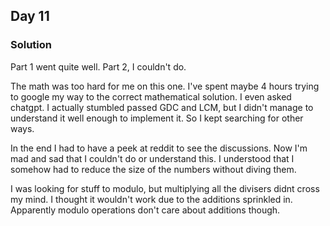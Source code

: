 ## Day 11 

### Solution

Part 1 went quite well. Part 2, I couldn't do.

The math was too hard for me on this one. I've spent maybe 4 hours
trying to google my way to the correct mathematical solution. I even asked chatgpt.
I actually stumbled passed GDC and LCM, but I didn't manage to understand it well 
enough to implement it. So I kept searching for other ways. 

In the end I had to have a peek at reddit to see the discussions. Now I'm mad and sad that I couldn't do or understand this.
I understood that I somehow had to reduce the size of the numbers without diving them.

I was looking for stuff to modulo, but multiplying all the divisers didnt cross my mind. I thought it wouldn't work due to the
additions sprinkled in. Apparently modulo operations don't care about additions though.